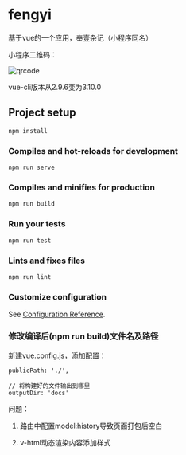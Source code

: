 # fengyi
基于vue的一个应用，奉壹杂记（小程序同名）

小程序二维码：

![qrcode](http://imgs.wdcorner.cn/fenyi.jpg)

vue-cli版本从2.9.6变为3.10.0

## Project setup
```
npm install
```

### Compiles and hot-reloads for development
```
npm run serve
```

### Compiles and minifies for production
```
npm run build
```

### Run your tests
```
npm run test
```

### Lints and fixes files
```
npm run lint
```

### Customize configuration
See [Configuration Reference](https://cli.vuejs.org/config/).

### 修改编译后(npm run build)文件名及路径

新建vue.config.js，添加配置：

```
publicPath: './',

// 将构建好的文件输出到哪里
outputDir: 'docs'
```

问题：

1. 路由中配置model:history导致页面打包后空白

2. v-html动态渲染内容添加样式